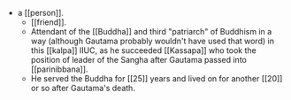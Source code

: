 - a [[person]].
  - [[friend]].
  - Attendant of the [[Buddha]] and third "patriarch" of Buddhism in a way (although Gautama probably wouldn't have used that word) in this [[kalpa]] IIUC, as he succeeded [[Kassapa]] who took the position of leader of the Sangha after Gautama passed into [[parinibbana]].
  - He served the Buddha for [[25]] years and lived on for another [[20]] or so after Gautama's death.
